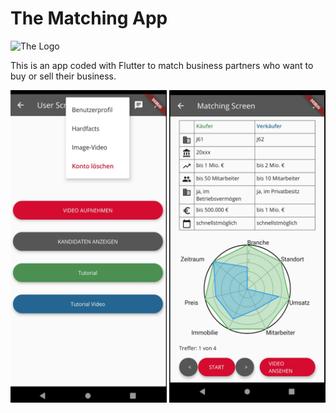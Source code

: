 # The Matching App

<img src="https://github.com/PSE-2020-HWR/swoppy_app_flutter/blob/master/images/logo.png" alt="The Logo" width="420" height="250">

This is an app coded with Flutter to match business partners who want to buy or sell their business.

<img src="https://github.com/mtric/swoppy_app_flutter/blob/master/screen1.png" alt="Screenshot Matching" width="250" height="500">   <img src="https://github.com/mtric/swoppy_app_flutter/blob/master/screen2.png" alt="Screenshot Menu" width="250" height="500">
